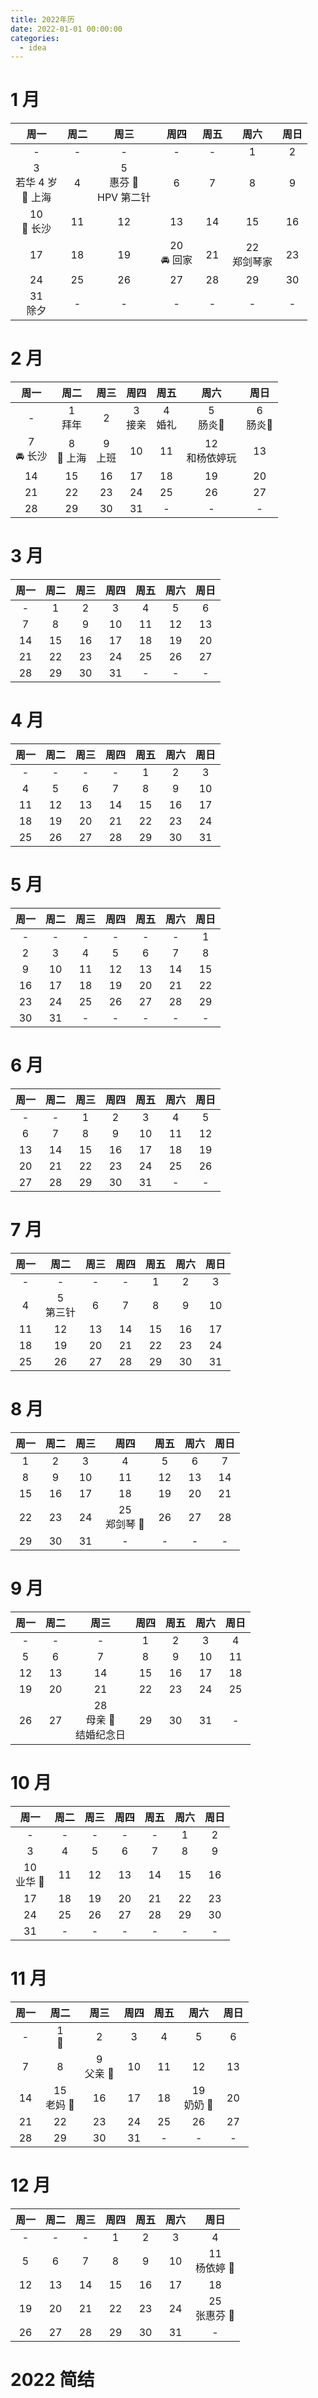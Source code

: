 ```yaml
---
title: 2022年历
date: 2022-01-01 00:00:00
categories:
  - idea
---
```


# 1 月

| 周一 | 周二 | 周三 | 周四 | 周五 | 周六 | 周日 |
| :-: | :-: | :-: | :-: | :-: | :-: | :-: |
| - | - | - | - | - | 1<br> | 2<br> |
| 3<br>若华 4 岁<br> 🚀 上海 | 4<br> | 5<br>惠芬 🎂<br> HPV 第二针 | 6<br> | 7<br> | 8<br> | 9<br> |
| 10<br>🚀 长沙 | 11<br> | 12<br> | 13<br> | 14<br> | 15<br> | 16<br> |
| 17<br> | 18<br> | 19<br> | 20<br>🚘 回家 | 21<br> | 22<br>郑剑琴家 | 23<br> |
| 24<br> | 25<br> | 26<br> | 27<br> | 28<br> | 29<br> | 30<br> |
| 31<br> 除夕 | - | - | - | - | - | - |

# 2 月

|  周一  |  周二  |  周三  |  周四  |  周五  |  周六  |  周日  |
| :----: | :----: | :----: | :----: | :----: | :----: | :----: |
|   -    | 1<br>拜年  | 2<br>  | 3<br>接亲  | 4<br>婚礼  | 5<br>肠炎💉  | 6<br>肠炎💉  |
| 7<br>🚘 长沙  | 8<br>🚀 上海  | 9<br>上班  | 10<br> | 11<br> | 12<br>和杨依婷玩 | 13<br> |
| 14<br> | 15<br> | 16<br> | 17<br> | 18<br> | 19<br> | 20<br> |
| 21<br> | 22<br> | 23<br> | 24<br> | 25<br> | 26<br> | 27<br> |
| 28<br> | 29<br> | 30<br> | 31<br> |   -    |   -    |   -    |

# 3 月

|  周一  |  周二  |  周三  |  周四  |  周五  |  周六  |  周日  |
| :----: | :----: | :----: | :----: | :----: | :----: | :----: |
|   -    | 1<br>  | 2<br>  | 3<br>  | 4<br>  | 5<br>  | 6<br>  |
| 7<br>  | 8<br>  | 9<br>  | 10<br> | 11<br> | 12<br> | 13<br> |
| 14<br> | 15<br> | 16<br> | 17<br> | 18<br> | 19<br> | 20<br> |
| 21<br> | 22<br> | 23<br> | 24<br> | 25<br> | 26<br> | 27<br> |
| 28<br> | 29<br> | 30<br> | 31<br> |   -    |   -    |   -    |

# 4 月

|  周一  |  周二  |  周三  |  周四  |  周五  |  周六  |  周日  |
| :----: | :----: | :----: | :----: | :----: | :----: | :----: |
|   -    |   -    |   -    |   -    | 1<br>  | 2<br>  | 3<br>  |
| 4<br>  | 5<br>  | 6<br>  | 7<br>  | 8<br>  | 9<br>  | 10<br> |
| 11<br> | 12<br> | 13<br> | 14<br> | 15<br> | 16<br> | 17<br> |
| 18<br> | 19<br> | 20<br> | 21<br> | 22<br> | 23<br> | 24<br> |
| 25<br> | 26<br> | 27<br> | 28<br> | 29<br> | 30<br> | 31<br> |

# 5 月

|  周一  |  周二  |  周三  |  周四  |  周五  |  周六  |  周日  |
| :----: | :----: | :----: | :----: | :----: | :----: | :----: |
|   -    |   -    |   -    |   -    |   -    |   -    | 1<br>  |
| 2<br>  | 3<br>  | 4<br>  | 5<br>  | 6<br>  | 7<br>  | 8<br>  |
| 9<br>  | 10<br> | 11<br> | 12<br> | 13<br> | 14<br> | 15<br> |
| 16<br> | 17<br> | 18<br> | 19<br> | 20<br> | 21<br> | 22<br> |
| 23<br> | 24<br> | 25<br> | 26<br> | 27<br> | 28<br> | 29<br> |
| 30<br> | 31<br> |   -    |   -    |   -    |   -    |   -    |

# 6 月

|  周一  |  周二  |  周三  |  周四  |  周五  |  周六  |  周日  |
| :----: | :----: | :----: | :----: | :----: | :----: | :----: |
|   -    |   -    | 1<br>  | 2<br>  | 3<br>  | 4<br>  | 5<br>  |
| 6<br>  | 7<br>  | 8<br>  | 9<br>  | 10<br> | 11<br> | 12<br> |
| 13<br> | 14<br> | 15<br> | 16<br> | 17<br> | 18<br> | 19<br> |
| 20<br> | 21<br> | 22<br> | 23<br> | 24<br> | 25<br> | 26<br> |
| 27<br> | 28<br> | 29<br> | 30<br> | 31<br> |   -    |   -    |

# 7 月

|  周一  |    周二     |  周三  |  周四  |  周五  |  周六  |  周日  |
| :----: | :---------: | :----: | :----: | :----: | :----: | :----: |
|   -    |      -      |   -    |   -    | 1<br>  | 2<br>  | 3<br>  |
| 4<br>  | 5<br>第三针 | 6<br>  | 7<br>  | 8<br>  | 9<br>  | 10<br> |
| 11<br> |   12<br>    | 13<br> | 14<br> | 15<br> | 16<br> | 17<br> |
| 18<br> |   19<br>    | 20<br> | 21<br> | 22<br> | 23<br> | 24<br> |
| 25<br> |   26<br>    | 27<br> | 28<br> | 29<br> | 30<br> | 31<br> |

# 8 月

|  周一  |  周二  |  周三  |      周四       |  周五  |  周六  |  周日  |
| :----: | :----: | :----: | :-------------: | :----: | :----: | :----: |
| 1<br>  | 2<br>  | 3<br>  |      4<br>      | 5<br>  | 6<br>  | 7<br>  |
| 8<br>  | 9<br>  | 10<br> |     11<br>      | 12<br> | 13<br> | 14<br> |
| 15<br> | 16<br> | 17<br> |     18<br>      | 19<br> | 20<br> | 21<br> |
| 22<br> | 23<br> | 24<br> | 25<br>郑剑琴 🎂 | 26<br> | 27<br> | 28<br> |
| 29<br> | 30<br> | 31<br> |        -        |   -    |   -    |   -    |

# 9 月

|  周一  |  周二  |            周三             |  周四  |  周五  |  周六  |  周日  |
| :----: | :----: | :-------------------------: | :----: | :----: | :----: | :----: |
|   -    |   -    |              -              | 1<br>  | 2<br>  | 3<br>  | 4<br>  |
| 5<br>  | 6<br>  |            7<br>            | 8<br>  | 9<br>  | 10<br> | 11<br> |
| 12<br> | 13<br> |           14<br>            | 15<br> | 16<br> | 17<br> | 18<br> |
| 19<br> | 20<br> |           21<br>            | 22<br> | 23<br> | 24<br> | 25<br> |
| 26<br> | 27<br> | 28<br>母亲 🎂<br>结婚纪念日 | 29<br> | 30<br> | 31<br> |   -    |

# 10 月

|     周一      |  周二  |  周三  |  周四  |  周五  |  周六  |  周日  |
| :-----------: | :----: | :----: | :----: | :----: | :----: | :----: |
|       -       |   -    |   -    |   -    |   -    | 1<br>  | 2<br>  |
|     3<br>     | 4<br>  | 5<br>  | 6<br>  | 7<br>  | 8<br>  | 9<br>  |
| 10<br>业华 🎂 | 11<br> | 12<br> | 13<br> | 14<br> | 15<br> | 16<br> |
|    17<br>     | 18<br> | 19<br> | 20<br> | 21<br> | 22<br> | 23<br> |
|    24<br>     | 25<br> | 26<br> | 27<br> | 28<br> | 29<br> | 30<br> |
|    31<br>     |   -    |   -    |   -    |   -    |   -    |   -    |

# 11 月

|  周一  |     周二      |     周三     |  周四  |  周五  |     周六      |  周日  |
| :----: | :-----------: | :----------: | :----: | :----: | :-----------: | :----: |
|   -    |    1<br>🎂    |    2<br>     | 3<br>  | 4<br>  |     5<br>     | 6<br>  |
| 7<br>  |     8<br>     | 9<br>父亲 🎂 | 10<br> | 11<br> |    12<br>     | 13<br> |
| 14<br> | 15<br>老妈 🎂 |    16<br>    | 17<br> | 18<br> | 19<br>奶奶 🎂 | 20<br> |
| 21<br> |    22<br>     |    23<br>    | 24<br> | 25<br> |    26<br>     | 27<br> |
| 28<br> |    29<br>     |    30<br>    | 31<br> |   -    |       -       |   -    |

# 12 月

|  周一  |  周二  |  周三  |  周四  |  周五  |  周六  |      周日       |
| :----: | :----: | :----: | :----: | :----: | :----: | :-------------: |
|   -    |   -    |   -    | 1<br>  | 2<br>  | 3<br>  |      4<br>      |
| 5<br>  | 6<br>  | 7<br>  | 8<br>  | 9<br>  | 10<br> | 11<br>杨依婷 🎂 |
| 12<br> | 13<br> | 14<br> | 15<br> | 16<br> | 17<br> |     18<br>      |
| 19<br> | 20<br> | 21<br> | 22<br> | 23<br> | 24<br> | 25<br>张惠芬 🎂 |
| 26<br> | 27<br> | 28<br> | 29<br> | 30<br> | 31<br> |        -        |

# 2022 简结
